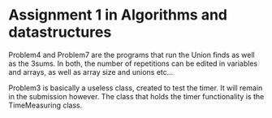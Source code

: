 # Assignment 1 in Algorithms and datastructures

Problem4 and Problem7 are the programs that run the Union finds as well as the 3sums. In both, the number of repetitions can be edited in variables and arrays, as well as array size and unions etc...

Problem3 is basically a useless class, created to test the timer. It will remain in the submission however. The class that holds the timer functionality is the TimeMeasuring class.
